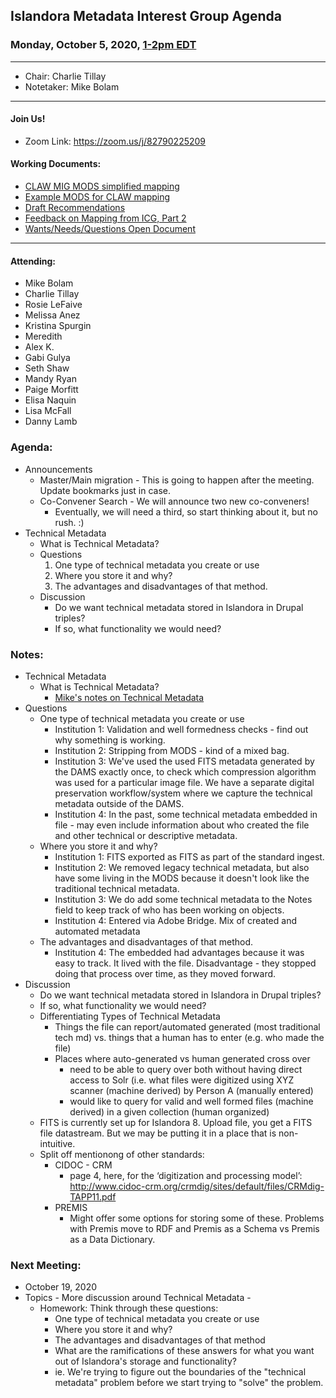 ## Islandora Metadata Interest Group Agenda
### Monday, October 5, 2020, [1-2pm EDT](http://www.thetimezoneconverter.com/?t=1%20pm&tz=Toronto&)

---
* Chair: Charlie Tillay
* Notetaker: Mike Bolam

---

#### Join Us!
* Zoom Link: https://zoom.us/j/82790225209

#### Working Documents:
* [CLAW MIG MODS simplified mapping](https://docs.google.com/spreadsheets/d/18u2qFJ014IIxlVpM3JXfDEFccwBZcoFsjbBGpvL0jJI/edit#gid=0)
* [Example MODS for CLAW mapping](https://docs.google.com/spreadsheets/d/1C2Xie7HUDSgRT5v4ldoJvlNdoXz2GHAPvL3PE3TOKW8/edit#gid=1829081124)
* [Draft Recommendations](https://docs.google.com/document/d/15qSO9YcALtYSqd6CUuGx0t8FwUJ5pPwVPz0PA5rU898/edit#heading=h.f9r6knw0rjvu)
* [Feedback on Mapping from ICG, Part 2](https://docs.google.com/document/d/11OpqMMCXM1TFXgsr4yyTQ_cH9DabnD31p7JnuTRQl28/edit?invite=CMWvruEI&ts=5e66437f)
* [Wants/Needs/Questions Open Document](https://docs.google.com/document/d/12Kpb6826TNPzzMuyPS0sESa9TLnmljQmeioWbaPeEdA/edit)

---

#### Attending:
* Mike Bolam
* Charlie Tillay
* Rosie LeFaive
* Melissa Anez
* Kristina Spurgin
* Meredith
* Alex K.
* Gabi Gulya
* Seth Shaw
* Mandy Ryan
* Paige Morfitt
* Elisa Naquin
* Lisa McFall
* Danny Lamb

### Agenda:
* Announcements
  * Master/Main migration - This is going to happen after the meeting. Update bookmarks just in case.
  * Co-Convener Search - We will announce two new co-conveners! 
    * Eventually, we will need a third, so start thinking about it, but no rush. :)
* Technical Metadata 
  * What is Technical Metadata?
  * Questions
    1. One type of technical metadata you create or use
    1. Where you store it and why?
    1. The advantages and disadvantages of that method.
  * Discussion
    * Do we want technical metadata stored in Islandora in Drupal triples? 
    * If so, what functionality we would need?
  
### Notes:

* Technical Metadata
  * What is Technical Metadata?
    * [Mike's notes on Technical Metadata](https://github.com/islandora-interest-groups/Islandora-Metadata-Interest-Group/blob/main/resources/TechMetadata.md)
 * Questions
   * One type of technical metadata you create or use
     * Institution 1: Validation and well formedness checks - find out why something is working.
     * Institution 2: Stripping from MODS - kind of a mixed bag.
     * Institution 3: We've used the used FITS metadata generated by the DAMS exactly once, to check which compression algorithm was used for a particular image file. We have a separate digital preservation workflow/system where we capture the technical metadata outside of the DAMS.
     * Institution 4: In the past, some technical metadata embedded in file - may even include information about who created the file and other technical or descriptive metadata. 
   * Where you store it and why?
     * Institution 1: FITS exported as FITS as part of the standard ingest.
     * Institution 2: We removed legacy technical metadata, but also have some living in the MODS because it doesn't look like the traditional technical metadata.
     * Institution 3: We do add some technical metadata to the Notes field to keep track of who has been working on objects.
     * Institution 4: Entered via Adobe Bridge. Mix of created and automated metadata
   * The advantages and disadvantages of that method.
     * Institution 4: The embedded had advantages because it was easy to track. It lived with the file. Disadvantage - they stopped doing that process over time, as they moved forward.
 * Discussion
   * Do we want technical metadata stored in Islandora in Drupal triples? 
   * If so, what functionality we would need?
   * Differentiating Types of Technical Metadata
     * Things the file can report/automated generated (most traditional tech md) vs. things that a human has to enter (e.g. who made the file)
     * Places where auto-generated vs human generated cross over
       * need to be able to query over both without having direct access to Solr (i.e. what files were digitized using XYZ scanner (machine derived) by Person A (manually entered)
       * would like to query for valid and well formed files (machine derived) in a given collection (human organized)
   * FITS is currently set up for Islandora 8. Upload file, you get a FITS file datastream. But we may be putting it in a place that is non-intuitive.
   * Split off mentionong of other standards:
     * CIDOC - CRM
       * page 4, here, for the ‘digitization and processing model’: http://www.cidoc-crm.org/crmdig/sites/default/files/CRMdig-TAPP11.pdf
     * PREMIS 
       * Might offer some options for storing some of these. Problems with Premis move to RDF and Premis as a Schema vs Premis as a Data Dictionary.

### Next Meeting:
* October 19, 2020
* Topics - More discussion around Technical Metadata - 
  * Homework: Think through these questions:
    * One type of technical metadata you create or use
    * Where you store it and why?
    * The advantages and disadvantages of that method
    * What are the ramifications of these answers for what you want out of Islandora's storage and functionality?
    * ie. We're trying to figure out the boundaries of the "technical metadata" problem before we start trying to "solve" the problem.
